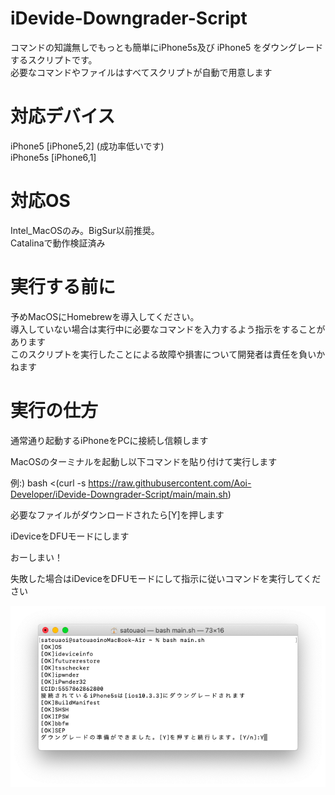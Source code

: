 # iDevide-Downgrader-Script

コマンドの知識無しでもっとも簡単にiPhone5s及び iPhone5 をダウングレードするスクリプトです。  
必要なコマンドやファイルはすべてスクリプトが自動で用意します

# 対応デバイス

iPhone5 [iPhone5,2] (成功率低いです)  
iPhone5s [iPhone6,1]

# 対応OS

Intel_MacOSのみ。BigSur以前推奨。  
Catalinaで動作検証済み

# 実行する前に

予めMacOSにHomebrewを導入してください。  
導入していない場合は実行中に必要なコマンドを入力するよう指示をすることがあります  
このスクリプトを実行したことによる故障や損害について開発者は責任を負いかねます

# 実行の仕方

通常通り起動するiPhoneをPCに接続し信頼します  

MacOSのターミナルを起動し以下コマンドを貼り付けて実行します  

例:) bash <(curl -s https://raw.githubusercontent.com/Aoi-Developer/iDevide-Downgrader-Script/main/main.sh)  

必要なファイルがダウンロードされたら[Y]を押します  

iDeviceをDFUモードにします  

おーしまい！ 

失敗した場合はiDeviceをDFUモードにして指示に従いコマンドを実行してください

![test](Docs/terminal.png)

 
